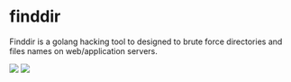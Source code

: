 # finddir
Finddir is a golang hacking tool to designed to brute force directories and files names on web/application servers.

<img src="https://drive.google.com/thumbnail?id=1BzFc1FAAZHEflIdZ5rQyAfZadRm0sYvm" alling="center">
<img src="https://drive.google.com/uc?export=view&id=1BzFc1FAAZHEflIdZ5rQyAfZadRm0sYvm">
